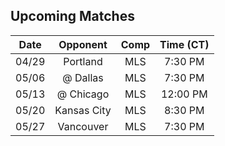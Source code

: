 ## Upcoming Matches
Date|Opponent|Comp|Time (CT)
:-:|:-:|:-:|:-:
04/29|Portland|MLS|7:30 PM 
05/06|@ Dallas|MLS|7:30 PM 
05/13|@ Chicago|MLS|12:00 PM 
05/20|Kansas City|MLS|8:30 PM 
05/27|Vancouver|MLS|7:30 PM 

